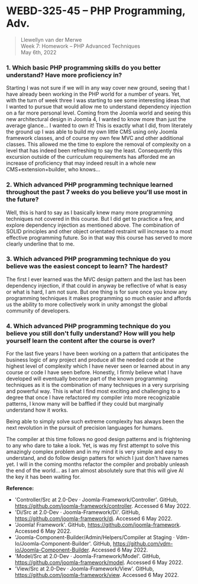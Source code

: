 # WEBD-325-45 – PHP Programming, Adv.
> Llewellyn van der Merwe<br />
Week 7: Homework – PHP Advanced Techniques<br />
May 6th, 2022

### 1. Which basic PHP programming skills do you better understand? Have more proficiency in?

Starting I was not sure if we will in any way cover new ground, seeing that I have already been working in the PHP world for a number of years. Yet, with the turn of week three I was starting to see some interesting ideas that I wanted to pursue that would allow me to understand dependency injection on a far more personal level. Coming from the Joomla world and seeing this new architectural design in Joomla 4, I wanted to know more than just the average glance… I wanted to own it! This is exactly what I did, from literately the ground up I was able to build my own little CMS using only Joomla framework classes, and of course my own few MVC and other additional classes. This allowed me the time to explore the removal of complexity on a level that has indeed been refreshing to say the least. Consequently this excursion outside of the curriculum requirements has afforded me an increase of proficiency that may indeed result in a whole new CMS+extension+builder, who knows...

### 2. Which advanced PHP programming technique learned throughout the past 7 weeks do you believe you'll use most in the future?

Well, this is hard to say as I basically knew many more programming techniques not covered in this course. But I did get to practice a few, and explore dependency injection as mentioned above. The combination of SOLID principles and other object orientated restraint will increase to a most effective programming future. So in that way this course has served to more clearly underline that to me.

### 3. Which advanced PHP programming technique do you believe was the easiest concept to learn? The hardest?

The first I ever learned was the MVC design pattern and the last has been dependency injection, if that could in anyway be reflective of what is easy or what is hard, I am not sure. But one thing is for sure once you know any programming techniques it makes programming so much easier and affords us the ability to more collectively work in unity amongst the global community of developers.

### 4. Which advanced PHP programming technique do you believe you still don't fully understand? How will you help yourself learn the content after the course is over?

For the last five years I have been working on a pattern that anticipates the business logic of any project and produce all the needed code at the highest level of complexity which I have never seen or learned about in any course or code I have seen before. Honestly, I firmly believe what I have developed will eventually become part of the known programming techniques as it is the combination of many techniques in a very surprising and powerful way. This is what I find most exciting and challenging to a degree that once I have refactored my compiler into more recognizable patterns, I know many will be baffled if they could but marginally understand how it works.

Being able to simply solve such extreme complexity has always been the next revolution in the pursuit of precision languages for humans.

The compiler at this time follows no good design patterns and is frightening to any who dare to take a look. Yet, is was my first attempt to solve this amazingly complex problem and in my mind it is very simple and easy to understand, and do follow design patters for which I just don't have names yet. I will in the coming months refactor the compiler and probably unleash the end of the world… as I am almost absolutely sure that this will give AI the key it has been waiting for.

**Reference:**

- 'Controller/Src at 2.0-Dev · Joomla-Framework/Controller'. GitHub, https://github.com/joomla-framework/controller. Accessed 6 May 2022.
- 'Di/Src at 2.0-Dev · Joomla-Framework/Di'. GitHub, https://github.com/joomla-framework/di. Accessed 6 May 2022.
- 'Joomla! Framework'. GitHub, https://github.com/joomla-framework. Accessed 6 May 2022.
- 'Joomla-Component-Builder/Admin/Helpers/Compiler at Staging · Vdm-Io/Joomla-Component-Builder'. GitHub, https://github.com/vdm-io/Joomla-Component-Builder. Accessed 6 May 2022.
- 'Model/Src at 2.0-Dev · Joomla-Framework/Model'. GitHub, https://github.com/joomla-framework/model. Accessed 6 May 2022.
- 'View/Src at 2.0-Dev · Joomla-Framework/View'. GitHub, https://github.com/joomla-framework/view. Accessed 6 May 2022.
